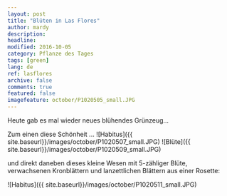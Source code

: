 ```yaml
---
layout: post
title: "Blüten in Las Flores"
author: mardy
description: 
headline: 
modified: 2016-10-05
category: Pflanze des Tages
tags: [green]
lang: de
ref: lasflores
archive: false
comments: true
featured: false
imagefeature: october/P1020505_small.JPG
---
```


Heute gab es mal wieder neues blühendes Grünzeug...

Zum einen diese Schönheit ...
![Habitus]({{ site.baseurl}}/images/october/P1020507_small.JPG)
![Blüte]({{ site.baseurl}}/images/october/P1020509_small.JPG)

und direkt daneben dieses kleine Wesen mit 5-zähliger Blüte, verwachsenen Kronblättern und lanzettlichen Blättern aus einer Rosette:

![Habitus]({{ site.baseurl}}/images/october/P1020511_small.JPG)


